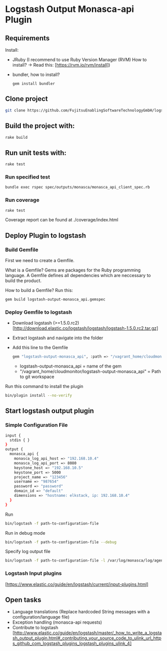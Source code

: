# Logstash Output Monasca-api Plugin

## Requirements
Install:
* JRuby (I recommend to use Ruby Version Manager (RVM) How to install? -> Read this: [https://rvm.io/rvm/install])
* bundler, how to install?

  ```
  gem install bundler
  ```

## Clone project
```bash
git clone https://github.com/FujitsuEnablingSoftwareTechnologyGmbH/logstash-output-monasca_api.git
```

## Build the project with:
```bash
rake build
```

## Run unit tests with:
```bash
rake test
```

### Run specified test
```bash
bundle exec rspec spec/outputs/monasca/monasca_api_client_spec.rb
```

### Run coverage
```bash
rake test
```
Coverage report can be found at ./coverage/index.html

## Deploy Plugin to logstash

### Build Gemfile
First we need to create a Gemfile.

What is a Gemfile? Gems are packages for the Ruby programming language. A Gemfile defines all dependencies which are neccessary to build the product.

How to build a Gemfile? Run this:
```bash
gem build logstash-output-monasca_api.gemspec
```

### Deploy Gemfile to logstash

* Download logstash (>=1.5.0.rc2) [http://download.elastic.co/logstash/logstash/logstash-1.5.0.rc2.tar.gz]
* Extract logstash and navigate into the folder
* Add this line to the Gemfile

  ```bash
  gem "logstash-output-monasca_api", :path => "/vagrant_home/cloudmonitor/logstash-output-monasca_api"
  ```
  * logstash-output-monasca_api = name of the gem
  * "/vagrant_home/cloudmonitor/logstash-output-monasca_api" = Path to git workspace

Run this command to install the plugin
```bash
bin/plugin install --no-verify
```

## Start logstash output plugin
### Simple Configuration File
```bash
input {
  stdin { }
}
output {
  monasca_api {
    monasca_log_api_host => "192.168.10.4"
    monasca_log_api_port => 8080
    keystone_host => "192.168.10.5"
    keystone_port => 5000
    project_name => "123456"
    username => "987654"
    password => "password"
    domain_id => "default"
    dimensions => "hostname: elkstack, ip: 192.168.10.4"
  }
}

```
Run
```bash
bin/logstash -f path-to-configuration-file
```

Run in debug mode
```bash
bin/logstash -f path-to-configuration-file --debug
```

Specify log output file
```bash
bin/logstash -f path-to-configuration-file -l /var/log/monasca/log/agent/test-log-agent.log
```
### Logstash Input plugins
[https://www.elastic.co/guide/en/logstash/current/input-plugins.html]

## Open tasks
* Language translations (Replace hardcoded String messages with a configuration/language file)
* Exception handling (monasca-api requests)
* Contribute to logstash [http://www.elastic.co/guide/en/logstash/master/_how_to_write_a_logstash_output_plugin.html#_contributing_your_source_code_to_ulink_url_https_github_com_logstash_plugins_logstash_plugins_ulink_4]
